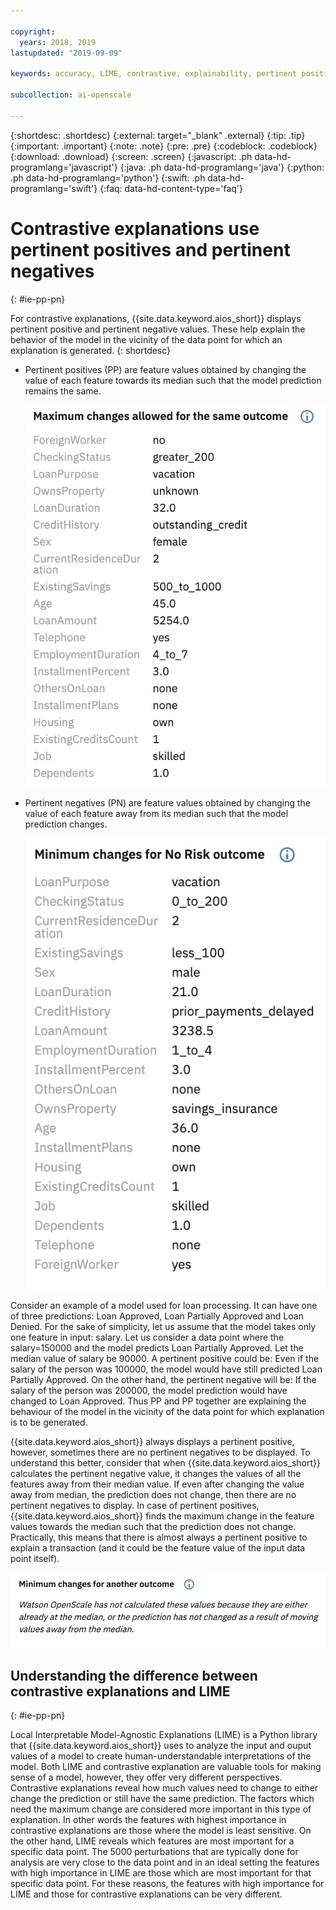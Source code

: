 ```yaml
---

copyright:
  years: 2018, 2019
lastupdated: "2019-09-09"

keywords: accuracy, LIME, contrastive, explainability, pertinent positives, pertinent negatives

subcollection: ai-openscale

---
```


{:shortdesc: .shortdesc}
{:external: target="_blank" .external}
{:tip: .tip}
{:important: .important}
{:note: .note}
{:pre: .pre}
{:codeblock: .codeblock}
{:download: .download}
{:screen: .screen}
{:javascript: .ph data-hd-programlang='javascript'}
{:java: .ph data-hd-programlang='java'}
{:python: .ph data-hd-programlang='python'}
{:swift: .ph data-hd-programlang='swift'}
{:faq: data-hd-content-type='faq'}

# Contrastive explanations use pertinent positives and pertinent negatives
{: #ie-pp-pn}

For contrastive explanations, {{site.data.keyword.aios_short}} displays pertinent positive and pertinent negative values. These help explain the behavior of the model in the vicinity of the data point for which an explanation is generated.
{: shortdesc}

- Pertinent positives (PP) are feature values obtained by changing the value of each feature towards its median such that the model prediction remains the same.

  ![pertinent positive panel is displayed and shows features and maximum values that allow for the same outcome](images/wos-contrastive-pp.png)

- Pertinent negatives (PN) are feature values obtained by changing the value of each feature away from its median such that the model prediction changes.

  ![pertinent negative panel is displayed and shows features and minimum values that allow for a different outcome](images/wos-contrastive-pn.png)


Consider an example of a model used for loan processing. It can have one of three predictions: Loan Approved, Loan Partially Approved and Loan Denied. For the sake of simplicity, let us assume that the model takes only one feature in input: salary. Let us consider a data point where the salary=150000 and the model predicts Loan Partially Approved. Let the median value of salary be 90000. A pertinent positive could be: Even if the salary of the person was 100000, the model would have still predicted Loan Partially Approved. On the other hand, the pertinent negative will be: If the salary of the person was 200000, the model prediction would have changed to Loan Approved. Thus PP and PP together are explaining the behaviour of the model in the vicinity of the data point for which explanation is to be generated.

{{site.data.keyword.aios_short}} always displays a pertinent positive, however, sometimes there are no pertinent negatives to be displayed. To understand this better, consider that when {{site.data.keyword.aios_short}} calculates the pertinent negative value, it changes the values of all the features away from their median value. If even after changing the value away from median, the prediction does not change, then there are no pertinent negatives to display. In case of pertinent positives, {{site.data.keyword.aios_short}} finds the maximum change in the feature values towards the median such that the prediction does not change. Practically, this means that there is almost always a pertinent positive to explain a transaction (and it could be the feature value of the input data point itself).

![no pertinent negative displays, instead there is a message that explains that values are already at the median or the prediction has not changed as a rsult of moving values from the median](images/wos-contrastive-no-pn.png)

## Understanding the difference between contrastive explanations and LIME
{: #ie-pp-pn}

Local Interpretable Model-Agnostic Explanations (LIME) is a Python library that {{site.data.keyword.aios_short}} uses to analyze the input and ouput values of a model to create human-understandable interpretations of the model. Both LIME and contrastive explanation are valuable tools for making sense of a model, however, they offer very different perspectives. Contrastive explanations reveal how much values need to change to either change the prediction or still have the same prediction. The factors which need the maximum change are considered more important in this type of explanation. In other words the features with highest importance in contrastive explanations are those where the model is least sensitive. On the other hand, LIME reveals which features are most important for a specific data point. The 5000 perturbations that are typically done for analysis are very close to the data point and in an ideal setting the features with high importance in LIME are those which are most important for that specific data point. For these reasons, the features with high importance for LIME and those for contrastive explanations can be very different.


